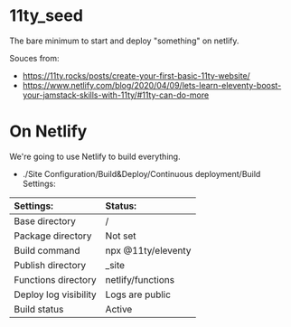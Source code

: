 # 11ty_seed
The bare minimum to start and deploy "something" on netlify.

Souces from:
- https://11ty.rocks/posts/create-your-first-basic-11ty-website/
- https://www.netlify.com/blog/2020/04/09/lets-learn-eleventy-boost-your-jamstack-skills-with-11ty/#11ty-can-do-more

# On Netlify
We're going to use Netlify to build everything.

- ./Site Configuration/Build&Deploy/Continuous deployment/Build Settings:

| Settings: | Status: |
|:-|:-|
| Base directory | / |
| Package directory | Not set |
| Build command | npx @11ty/eleventy |
| Publish directory | _site |
| Functions directory | netlify/functions |
| Deploy log visibility | Logs are public |
| Build status | Active |
